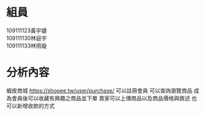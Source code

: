 # 組員
109111123黃宇婕 <br> 109111130林庭宇 <br> 109111133林雨璇
# 分析內容
蝦皮商城 https://shopee.tw/user/purchase/
可以註冊會員 可以查詢瀏覽商品 成為會員後可以收藏有興趣之商品並下單 賣家可以上傳商品以及商品價格與敘述 也可以新增收款的方式